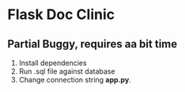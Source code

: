# Flask Doc Clinic
## Partial Buggy, requires aa bit time
1. Install dependencies
2. Run .sql file against database
3. Change connection string **app.py**.
